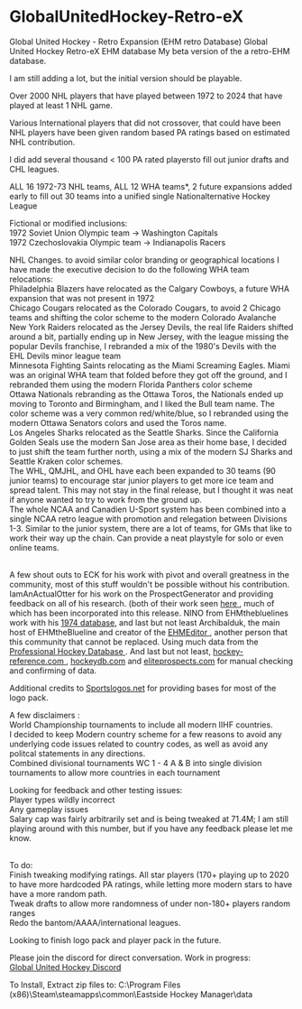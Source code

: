 # GlobalUnitedHockey-Retro-eX
Global United Hockey - Retro Expansion (EHM retro Database)
Global United Hockey Retro-eX EHM database
My beta version of the a retro-EHM database. 

I am still adding a lot, but the initial version should be playable. 

Over 2000 NHL players that have played between 1972 to 2024 that have played at least 1 NHL game. 

Various International players that did not crossover, that could have been NHL players have been given random based PA ratings based on estimated NHL contribution. 
 
I did add several thousand < 100 PA rated playersto fill out junior drafts and CHL leagues.

ALL 16 1972-73 NHL teams, ALL 12 WHA teams*, 2 future expansions added early to fill out 30 teams into a unified single Nationalternative Hockey League

Fictional or modified inclusions: <br />
1972 Soviet Union Olympic team -> Washington Capitals <br />
1972 Czechoslovakia Olympic team -> Indianapolis Racers

NHL Changes. to avoid similar color branding or geographical locations I have made the executive decision to do the following WHA team relocations:
<br />
Philadelphia Blazers have relocated as the Calgary Cowboys, a future WHA expansion that was not present in 1972 <br />
Chicago Cougars relocated as the Colorado Cougars, to avoid 2 Chicago teams and shifting the color scheme to the modern Colorado Avalanche  <br />
New York Raiders relocated as the Jersey Devils, the real life Raiders shifted around a bit, partially ending up in New Jersey, with the league missing the popular Devils franchise, I rebranded a mix of the 1980's Devils with the EHL Devils minor league team  <br />
Minnesota Fighting Saints relocating as the Miami Screaming Eagles. Miami was an original WHA team that folded before they got off the ground, and I rebranded them using the modern Florida Panthers color scheme <br />
Ottawa Nationals rebranding as the Ottawa Toros, the Nationals ended up moving to Toronto and Birmingham, and I liked the Bull team name. The color scheme was a very common red/white/blue, so I rebranded using the modern Ottawa Senators colors and used the Toros name. <br />
Los Angeles Sharks relocated as the Seattle Sharks. Since the California Golden Seals use the modern San Jose area as their home base, I decided to just shift the team further north, using a mix of the modern SJ Sharks and Seattle Kraken color schemes.  <br />
The WHL, QMJHL, and OHL have each been expanded to 30 teams (90 junior teams) to encourage star junior players to get more ice team and spread talent. This may not stay in the final release, but I thought it was neat if anyone wanted to try to work from the ground up.  <br />
The whole NCAA and Canadien U-Sport system has been combined into a single NCAA retro league with promotion and relegation between Divisions 1-3. Similar to the junior system, there are a lot of teams, for GMs that like to work their way up the chain. Can provide a neat playstyle for solo or even online teams.  <br /> <br />

A few shout outs to ECK for his work with pivot and overall greatness in the community, most of this stuff wouldn't be possible without his contribution. IamAnActualOtter for his work on the ProspectGenerator and providing feedback on all of his research. (both of their work seen <a href="https://steamcommunity.com/sharedfiles/filedetails/comments/1428241604"> here </a>, much of which has been incorporated into this release. NINO from EHMthebluelines work with his <a href="https://www.ehmtheblueline.com/forums/viewtopic.php?t=9915">1974 database</a>, and last but not least Archibalduk, the main host of EHMtheBlueline and creator of the <a href="https://www.ehmtheblueline.com/forums/viewtopic.php?f=148&t=16014">EHMEditor </a>, another person that this community that cannot be replaced. Using much data from the <a href="https://www.kaggle.com/datasets/open-source-sports/professional-hockey-database"> Professional Hockey Database </a>. And last but not least, <a href="https://hockey-reference.com"> hockey-reference.com </a>, <a href="https://www.hockeydb.com">hockeydb.com</a> and <a href="https://www.eliteprospects.com">eliteprospects.com</a> for manual checking and confirming of data. 

Additional credits to <a href="https://www.sportslogos.net/leagues/list_by_sport/1/Hockey-Logos/">Sportslogos.net</a> for providing bases for most of the logo pack. 


A few disclaimers : <br />
World Championship tournaments to include all modern IIHF countries.  <br />
I decided to keep Modern country scheme for a few reasons to avoid any underlying code issues related to country codes, as well as avoid any politcal statements in any directions.  <br />
Combined divisional tournaments WC 1 - 4 A & B into single division tournaments to allow more countries in each tournament <br />

Looking for feedback and other testing issues: <br />
Player types wildly incorrect  <br />
Any gameplay issues  <br />
Salary cap was fairly arbitrarily set and is being tweaked at 71.4M; I am still playing around with this number, but if you have any feedback please let me know.  <br /> <br />


To do: <br />
Finish tweaking modifying ratings. All star players (170+ playing up to 2020 to have more hardcoded PA ratings, while letting more modern stars to have have a more random path. <br />
Tweak drafts to allow more randomness of under non-180+ players random ranges <br />
Redo the bantom/AAAA/international leagues. <br />

Looking to finish logo pack and player pack in the future.

Please join the discord for direct conversation. Work in progress:<br />
<a href="https://discord.gg/2KJs7raJN5">Global United Hockey Discord</a>


To Install, Extract zip files to:  C:\Program Files (x86)\Steam\steamapps\common\Eastside Hockey Manager\data
